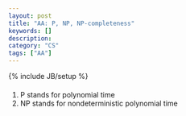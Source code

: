 ```yaml
---
layout: post
title: "AA: P, NP, NP-completeness"
keywords: []
description: 
category: "CS"
tags: ["AA"]
---
```

{% include JB/setup %}


####
1. P stands for polynomial time
2. NP stands for nondeterministic polynomial time



